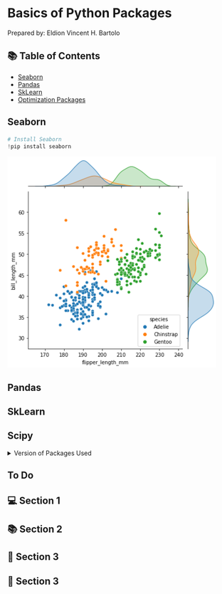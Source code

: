 # Basics of Python Packages

Prepared by: Eldion Vincent H. Bartolo

## :books: Table of Contents

* [Seaborn](#Seaborn)
* [Pandas](#Pandas)
* [SkLearn](#SkLearn)
* [Optimization Packages](#Optimization-Packages)

## Seaborn
```python
# Install Seaborn
!pip install seaborn
```
![png](images/Seaborn_sample.png)

## Pandas

## SkLearn

## Scipy

<details>
  <summary>Version of Packages Used</summary>

|       | Python  | Seaborn | Pandas | SkLearn | Scipy |
| :---: | :---: | :---: | :---: | :---:  | :---:  |
| Version  | 1 | 2 | 3 | 4 | 5     | 

</details>



## To Do
## :computer: Section 1

## :books: Section 2

## :key: Section 3

## :mag_right: Section 3



